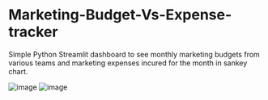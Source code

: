 # Marketing-Budget-Vs-Expense-tracker
Simple Python Streamlit dashboard to see monthly marketing budgets from various teams and marketing expenses incured for the month in sankey chart.

![image](https://user-images.githubusercontent.com/128308438/230604414-13b6fed8-7487-4aff-b020-06dc22d4b57d.png)
![image](https://user-images.githubusercontent.com/128308438/230604532-aed71546-d6c7-420d-80bc-f55b45f38a73.png)
